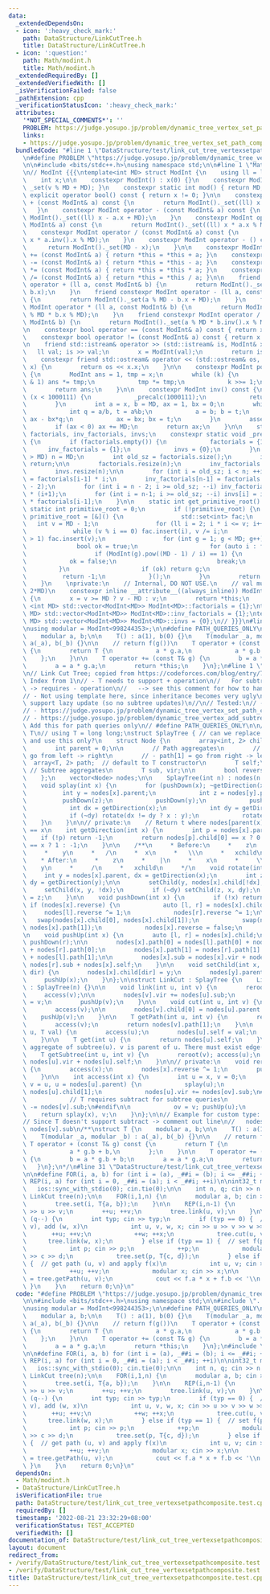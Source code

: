 ```yaml
---
data:
  _extendedDependsOn:
  - icon: ':heavy_check_mark:'
    path: DataStructure/LinkCutTree.h
    title: DataStructure/LinkCutTree.h
  - icon: ':question:'
    path: Math/modint.h
    title: Math/modint.h
  _extendedRequiredBy: []
  _extendedVerifiedWith: []
  _isVerificationFailed: false
  _pathExtension: cpp
  _verificationStatusIcon: ':heavy_check_mark:'
  attributes:
    '*NOT_SPECIAL_COMMENTS*': ''
    PROBLEM: https://judge.yosupo.jp/problem/dynamic_tree_vertex_set_path_composite
    links:
    - https://judge.yosupo.jp/problem/dynamic_tree_vertex_set_path_composite
  bundledCode: "#line 1 \"DataStructure/test/link_cut_tree_vertexsetpathcomposite.test.cpp\"\
    \n#define PROBLEM \"https://judge.yosupo.jp/problem/dynamic_tree_vertex_set_path_composite\"\
    \n\n#include <bits/stdc++.h>\nusing namespace std;\n\n#line 1 \"Math/modint.h\"\
    \n// ModInt {{{\ntemplate<int MD> struct ModInt {\n    using ll = long long;\n\
    \    int x;\n\n    constexpr ModInt() : x(0) {}\n    constexpr ModInt(ll v) {\
    \ _set(v % MD + MD); }\n    constexpr static int mod() { return MD; }\n    constexpr\
    \ explicit operator bool() const { return x != 0; }\n\n    constexpr ModInt operator\
    \ + (const ModInt& a) const {\n        return ModInt()._set((ll) x + a.x);\n \
    \   }\n    constexpr ModInt operator - (const ModInt& a) const {\n        return\
    \ ModInt()._set((ll) x - a.x + MD);\n    }\n    constexpr ModInt operator * (const\
    \ ModInt& a) const {\n        return ModInt()._set((ll) x * a.x % MD);\n    }\n\
    \    constexpr ModInt operator / (const ModInt& a) const {\n        return ModInt()._set((ll)\
    \ x * a.inv().x % MD);\n    }\n    constexpr ModInt operator - () const {\n  \
    \      return ModInt()._set(MD - x);\n    }\n\n    constexpr ModInt& operator\
    \ += (const ModInt& a) { return *this = *this + a; }\n    constexpr ModInt& operator\
    \ -= (const ModInt& a) { return *this = *this - a; }\n    constexpr ModInt& operator\
    \ *= (const ModInt& a) { return *this = *this * a; }\n    constexpr ModInt& operator\
    \ /= (const ModInt& a) { return *this = *this / a; }\n\n    friend constexpr ModInt\
    \ operator + (ll a, const ModInt& b) {\n        return ModInt()._set(a % MD +\
    \ b.x);\n    }\n    friend constexpr ModInt operator - (ll a, const ModInt& b)\
    \ {\n        return ModInt()._set(a % MD - b.x + MD);\n    }\n    friend constexpr\
    \ ModInt operator * (ll a, const ModInt& b) {\n        return ModInt()._set(a\
    \ % MD * b.x % MD);\n    }\n    friend constexpr ModInt operator / (ll a, const\
    \ ModInt& b) {\n        return ModInt()._set(a % MD * b.inv().x % MD);\n    }\n\
    \n    constexpr bool operator == (const ModInt& a) const { return x == a.x; }\n\
    \    constexpr bool operator != (const ModInt& a) const { return x != a.x; }\n\
    \n    friend std::istream& operator >> (std::istream& is, ModInt& x) {\n     \
    \   ll val; is >> val;\n        x = ModInt(val);\n        return is;\n    }\n\
    \    constexpr friend std::ostream& operator << (std::ostream& os, const ModInt&\
    \ x) {\n        return os << x.x;\n    }\n\n    constexpr ModInt pow(ll k) const\
    \ {\n        ModInt ans = 1, tmp = x;\n        while (k) {\n            if (k\
    \ & 1) ans *= tmp;\n            tmp *= tmp;\n            k >>= 1;\n        }\n\
    \        return ans;\n    }\n\n    constexpr ModInt inv() const {\n        if\
    \ (x < 1000111) {\n            _precalc(1000111);\n            return invs[x];\n\
    \        }\n        int a = x, b = MD, ax = 1, bx = 0;\n        while (b) {\n\
    \            int q = a/b, t = a%b;\n            a = b; b = t;\n            t =\
    \ ax - bx*q;\n            ax = bx; bx = t;\n        }\n        assert(a == 1);\n\
    \        if (ax < 0) ax += MD;\n        return ax;\n    }\n\n    static std::vector<ModInt>\
    \ factorials, inv_factorials, invs;\n    constexpr static void _precalc(int n)\
    \ {\n        if (factorials.empty()) {\n            factorials = {1};\n      \
    \      inv_factorials = {1};\n            invs = {0};\n        }\n        if (n\
    \ > MD) n = MD;\n        int old_sz = factorials.size();\n        if (n <= old_sz)\
    \ return;\n\n        factorials.resize(n);\n        inv_factorials.resize(n);\n\
    \        invs.resize(n);\n\n        for (int i = old_sz; i < n; ++i) factorials[i]\
    \ = factorials[i-1] * i;\n        inv_factorials[n-1] = factorials.back().pow(MD\
    \ - 2);\n        for (int i = n - 2; i >= old_sz; --i) inv_factorials[i] = inv_factorials[i+1]\
    \ * (i+1);\n        for (int i = n-1; i >= old_sz; --i) invs[i] = inv_factorials[i]\
    \ * factorials[i-1];\n    }\n\n    static int get_primitive_root() {\n       \
    \ static int primitive_root = 0;\n        if (!primitive_root) {\n           \
    \ primitive_root = [&]() {\n                std::set<int> fac;\n             \
    \   int v = MD - 1;\n                for (ll i = 2; i * i <= v; i++)\n       \
    \             while (v % i == 0) fac.insert(i), v /= i;\n                if (v\
    \ > 1) fac.insert(v);\n                for (int g = 1; g < MD; g++) {\n      \
    \              bool ok = true;\n                    for (auto i : fac)\n     \
    \                   if (ModInt(g).pow((MD - 1) / i) == 1) {\n                \
    \            ok = false;\n                            break;\n               \
    \         }\n                    if (ok) return g;\n                }\n      \
    \          return -1;\n            }();\n        }\n        return primitive_root;\n\
    \    }\n    \nprivate:\n    // Internal, DO NOT USE.\n    // val must be in [0,\
    \ 2*MD)\n    constexpr inline __attribute__((always_inline)) ModInt& _set(ll v)\
    \ {\n        x = v >= MD ? v - MD : v;\n        return *this;\n    }\n};\ntemplate\
    \ <int MD> std::vector<ModInt<MD>> ModInt<MD>::factorials = {1};\ntemplate <int\
    \ MD> std::vector<ModInt<MD>> ModInt<MD>::inv_factorials = {1};\ntemplate <int\
    \ MD> std::vector<ModInt<MD>> ModInt<MD>::invs = {0};\n// }}}\n#line 7 \"DataStructure/test/link_cut_tree_vertexsetpathcomposite.test.cpp\"\
    \nusing modular = ModInt<998244353>;\n\n#define PATH_QUERIES_ONLY\nstruct T {\n\
    \    modular a, b;\n\n    T() : a(1), b(0) {}\n    T(modular _a, modular _b) :\
    \ a(_a), b(_b) {}\n\n    // return f(g())\n    T operator + (const T& g) const\
    \ {\n        return T {\n            a * g.a,\n            a * g.b + b,\n    \
    \    };\n    }\n\n    T operator += (const T& g) {\n        b = a * g.b + b;\n\
    \        a = a * g.a;\n        return *this;\n    }\n};\n#line 1 \"DataStructure/LinkCutTree.h\"\
    \n// Link Cut Tree; copied from https://codeforces.com/blog/entry/75885\n// -\
    \ Index from 1\n// - T needs to support + operation\n//   For subtree queries\
    \ -> requires - operation\n//   --> see this comment for how to handle it: https://codeforces.com/blog/entry/67637?#comment-650424\n\
    // - Not using template here, since inheritance becomes very ugly\n// - Doesn't\
    \ support lazy update (so no subtree updates)\n//\n// Tested:\n// - https://judge.yosupo.jp/problem/dynamic_tree_subtree_add_subtree_sum\n\
    // - https://judge.yosupo.jp/problem/dynamic_tree_vertex_set_path_composite\n\
    // - https://judge.yosupo.jp/problem/dynamic_tree_vertex_add_subtree_sum\n\n//\
    \ Add this for path queries only\n// #define PATH_QUERIES_ONLY\n\n// TODO: Specify\
    \ T\n// using T = long long;\nstruct SplayTree { // can we replace SplayTreeById\
    \ and use this only?\n    struct Node {\n        array<int, 2> child = {0, 0};\n\
    \        int parent = 0;\n\n        // Path aggregates\n        // - path[0] =\
    \ go from left -> right\n        // - path[1] = go from right -> left\n      \
    \  array<T, 2> path;  // default to T constructor\n        T self;\n\n       \
    \ // Subtree aggregates\n        T sub, vir;\n\n        bool reverse = false;\n\
    \    };\n    vector<Node> nodes;\n\n    SplayTree(int n) : nodes(n + 1) {}\n\n\
    \    void splay(int x) {\n        for (pushDown(x); ~getDirection(x); ) {\n  \
    \          int y = nodes[x].parent;\n            int z = nodes[y].parent;\n  \
    \          pushDown(z);\n            pushDown(y);\n            pushDown(x);\n\
    \            int dx = getDirection(x);\n            int dy = getDirection(y);\n\
    \            if (~dy) rotate(dx != dy ? x : y);\n            rotate(x);\n    \
    \    }\n    }\n\n// private:\n    // Return t where nodes[parent(x)].child[t]\
    \ == x\n    int getDirection(int x) {\n        int p = nodes[x].parent;\n    \
    \    if (!p) return -1;\n        return nodes[p].child[0] == x ? 0 : nodes[p].child[1]\
    \ == x ? 1 : -1;\n    }\n\n    /**\n     * Before:\n     *    z\n     *    |\n\
    \     *    y\n     *   /\n     *  x\n     *   \\\n     *   xchild\n     * \n \
    \    * After:\n     *    z\n     *    |\n     *    x\n     *     \\\n     *  \
    \    y\n     *     /\n     *   xchild\n     */\n    void rotate(int x) {\n   \
    \     int y = nodes[x].parent, dx = getDirection(x);\n        int z = nodes[y].parent,\
    \ dy = getDirection(y);\n\n        setChild(y, nodes[x].child[!dx], dx);\n   \
    \     setChild(x, y, !dx);\n        if (~dy) setChild(z, x, dy);\n        nodes[x].parent\
    \ = z;\n    }\n\n    void pushDown(int x) {\n        if (!x) return;\n       \
    \ if (nodes[x].reverse) {\n            auto [l, r] = nodes[x].child;\n       \
    \     nodes[l].reverse ^= 1;\n            nodes[r].reverse ^= 1;\n\n         \
    \   swap(nodes[x].child[0], nodes[x].child[1]);\n            swap(nodes[x].path[0],\
    \ nodes[x].path[1]);\n            nodes[x].reverse = false;\n        }\n    }\n\
    \n    void pushUp(int x) {\n        auto [l, r] = nodes[x].child;\n        pushDown(l);\
    \ pushDown(r);\n\n        nodes[x].path[0] = nodes[l].path[0] + nodes[x].self\
    \ + nodes[r].path[0];\n        nodes[x].path[1] = nodes[r].path[1] + nodes[x].self\
    \ + nodes[l].path[1];\n\n        nodes[x].sub = nodes[x].vir + nodes[l].sub +\
    \ nodes[r].sub + nodes[x].self;\n    }\n\n    void setChild(int x, int y, int\
    \ dir) {\n        nodes[x].child[dir] = y;\n        nodes[y].parent = x;\n   \
    \     pushUp(x);\n    }\n};\n\nstruct LinkCut : SplayTree {\n    LinkCut(int n)\
    \ : SplayTree(n) {}\n\n    void link(int u, int v) {\n        reroot(u);\n   \
    \     access(v);\n\n        nodes[v].vir += nodes[u].sub;\n        nodes[u].parent\
    \ = v;\n        pushUp(v);\n    }\n\n    void cut(int u, int v) {\n        reroot(u);\n\
    \        access(v);\n\n        nodes[v].child[0] = nodes[u].parent = 0;\n    \
    \    pushUp(v);\n    }\n\n    T getPath(int u, int v) {\n        reroot(u);\n\
    \        access(v);\n        return nodes[v].path[1];\n    }\n\n    void set(int\
    \ u, T val) {\n        access(u);\n        nodes[u].self = val;\n        pushUp(u);\n\
    \    }\n\n    T get(int u) {\n        return nodes[u].self;\n    }\n\n    // Get\
    \ aggregate of subtree(u). v is parent of u. There must exist edge(v, u) (?)\n\
    \    T getSubtree(int u, int v) {\n        reroot(v); access(u);\n        return\
    \ nodes[u].vir + nodes[u].self;\n    }\n\n// private:\n    void reroot(int x)\
    \ {\n        access(x);\n        nodes[x].reverse ^= 1;\n        pushDown(x);\n\
    \    }\n\n    int access(int x) {\n        int u = x, v = 0;\n        for (; u;\
    \ v = u, u = nodes[u].parent) {\n            splay(u);\n            int& ov =\
    \ nodes[u].child[1];\n            nodes[u].vir += nodes[ov].sub;\n#ifndef PATH_QUERIES_ONLY\n\
    \            // T requires subtract for subtree queries\n            nodes[u].vir\
    \ -= nodes[v].sub;\n#endif\n\n            ov = v; pushUp(u);\n        }\n    \
    \    return splay(x), v;\n    }\n};\n\n// Example for custom type: // https://judge.yosupo.jp/problem/dynamic_tree_vertex_set_path_composite\n\
    // Since T doesn't support subtract -> comment out line\n//   nodes[u].vir -=\
    \ nodes[v].sub\n/**\nstruct T {\n    modular a, b;\n\n    T() : a(1), b(0) {}\n\
    \    T(modular _a, modular _b) : a(_a), b(_b) {}\n\n    // return f(g())\n   \
    \ T operator + (const T& g) const {\n        return T {\n            a * g.a,\n\
    \            a * g.b + b,\n        };\n    }\n\n    T operator += (const T& g)\
    \ {\n        b = a * g.b + b;\n        a = a * g.a;\n        return *this;\n \
    \   }\n};\n*/\n#line 31 \"DataStructure/test/link_cut_tree_vertexsetpathcomposite.test.cpp\"\
    \n\n#define FOR(i, a, b) for (int i = (a), _##i = (b); i <= _##i; ++i)\n#define\
    \ REP(i, a) for (int i = 0, _##i = (a); i < _##i; ++i)\n\nint32_t main() {\n \
    \   ios::sync_with_stdio(0); cin.tie(0);\n\n    int n, q; cin >> n >> q;\n   \
    \ LinkCut tree(n);\n\n    FOR(i,1,n) {\n        modular a, b; cin >> a >> b;\n\
    \        tree.set(i, T{a, b});\n    }\n\n    REP(i,n-1) {\n        int u, v; cin\
    \ >> u >> v;\n        ++u; ++v;\n        tree.link(u, v);\n    }\n\n    while\
    \ (q--) {\n        int typ; cin >> typ;\n        if (typ == 0) {  // remove (u,\
    \ v), add (w, x)\n            int u, v, w, x; cin >> u >> v >> w >> x;\n     \
    \       ++u; ++v;\n            ++w; ++x;\n            tree.cut(u, v);\n      \
    \      tree.link(w, x);\n        } else if (typ == 1) {  // set f(p) = cx + d\n\
    \            int p; cin >> p;\n            ++p;\n            modular c, d; cin\
    \ >> c >> d;\n            tree.set(p, T{c, d});\n        } else if (typ == 2)\
    \ {  // get path (u, v) and apply f(x)\n            int u, v; cin >> u >> v;\n\
    \            ++u; ++v;\n            modular x; cin >> x;\n\n            auto f\
    \ = tree.getPath(u, v);\n            cout << f.a * x + f.b << '\\n';\n       \
    \ }\n    }\n    return 0;\n}\n"
  code: "#define PROBLEM \"https://judge.yosupo.jp/problem/dynamic_tree_vertex_set_path_composite\"\
    \n\n#include <bits/stdc++.h>\nusing namespace std;\n\n#include \"../../Math/modint.h\"\
    \nusing modular = ModInt<998244353>;\n\n#define PATH_QUERIES_ONLY\nstruct T {\n\
    \    modular a, b;\n\n    T() : a(1), b(0) {}\n    T(modular _a, modular _b) :\
    \ a(_a), b(_b) {}\n\n    // return f(g())\n    T operator + (const T& g) const\
    \ {\n        return T {\n            a * g.a,\n            a * g.b + b,\n    \
    \    };\n    }\n\n    T operator += (const T& g) {\n        b = a * g.b + b;\n\
    \        a = a * g.a;\n        return *this;\n    }\n};\n#include \"../LinkCutTree.h\"\
    \n\n#define FOR(i, a, b) for (int i = (a), _##i = (b); i <= _##i; ++i)\n#define\
    \ REP(i, a) for (int i = 0, _##i = (a); i < _##i; ++i)\n\nint32_t main() {\n \
    \   ios::sync_with_stdio(0); cin.tie(0);\n\n    int n, q; cin >> n >> q;\n   \
    \ LinkCut tree(n);\n\n    FOR(i,1,n) {\n        modular a, b; cin >> a >> b;\n\
    \        tree.set(i, T{a, b});\n    }\n\n    REP(i,n-1) {\n        int u, v; cin\
    \ >> u >> v;\n        ++u; ++v;\n        tree.link(u, v);\n    }\n\n    while\
    \ (q--) {\n        int typ; cin >> typ;\n        if (typ == 0) {  // remove (u,\
    \ v), add (w, x)\n            int u, v, w, x; cin >> u >> v >> w >> x;\n     \
    \       ++u; ++v;\n            ++w; ++x;\n            tree.cut(u, v);\n      \
    \      tree.link(w, x);\n        } else if (typ == 1) {  // set f(p) = cx + d\n\
    \            int p; cin >> p;\n            ++p;\n            modular c, d; cin\
    \ >> c >> d;\n            tree.set(p, T{c, d});\n        } else if (typ == 2)\
    \ {  // get path (u, v) and apply f(x)\n            int u, v; cin >> u >> v;\n\
    \            ++u; ++v;\n            modular x; cin >> x;\n\n            auto f\
    \ = tree.getPath(u, v);\n            cout << f.a * x + f.b << '\\n';\n       \
    \ }\n    }\n    return 0;\n}\n"
  dependsOn:
  - Math/modint.h
  - DataStructure/LinkCutTree.h
  isVerificationFile: true
  path: DataStructure/test/link_cut_tree_vertexsetpathcomposite.test.cpp
  requiredBy: []
  timestamp: '2022-08-21 23:32:29+08:00'
  verificationStatus: TEST_ACCEPTED
  verifiedWith: []
documentation_of: DataStructure/test/link_cut_tree_vertexsetpathcomposite.test.cpp
layout: document
redirect_from:
- /verify/DataStructure/test/link_cut_tree_vertexsetpathcomposite.test.cpp
- /verify/DataStructure/test/link_cut_tree_vertexsetpathcomposite.test.cpp.html
title: DataStructure/test/link_cut_tree_vertexsetpathcomposite.test.cpp
---
```

